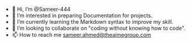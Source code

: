 - 👋 Hi, I’m @Sameer-444
- 👀 I’m interested in preparing Documentation for projects.
- 🌱 I’m currently learning the Markdown syntax to improve my skill.
- 💞️ I’m looking to collaborate on "coding without knowing how to code".
- 📫 How to reach me sameer.ahmed@theaimegroup.com

<!---
Sameer-444/Sameer-444 is a ✨ special ✨ repository because its `README.md` (this file) appears on your GitHub profile.
You can click the Preview link to take a look at your changes.
--->
